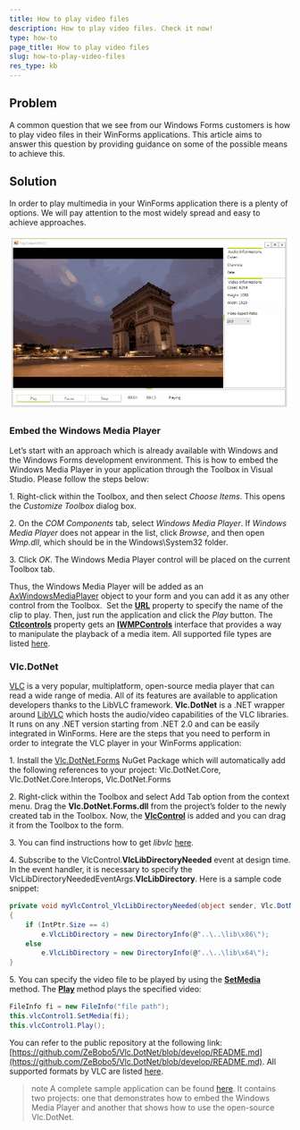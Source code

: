 ```yaml
---
title: How to play video files
description: How to play video files. Check it now!
type: how-to
page_title: How to play video files
slug: how-to-play-video-files
res_type: kb
---
```



## Problem

A common question that we see from our Windows Forms customers is how to play video files in their WinForms applications. This article aims to answer this question by providing guidance on some of the possible means to achieve this.

## Solution

In order to play multimedia in your WinForms application there is a plenty of options. We will pay attention to the most widely spread and easy to achieve approaches.

![how-to-play-video-files 001](images/how-to-play-video-files001.gif) 

### Embed the Windows Media Player

Let’s start with an approach which is already available with Windows and the Windows Forms development environment. This is how to embed the Windows Media Player in your application through the Toolbox in Visual Studio. Please follow the steps below:

1\. Right-click within the Toolbox, and then select *Choose Items*. This opens the *Customize Toolbox* dialog box.

2\. On the *COM Components* tab, select *Windows Media Player*. If *Windows Media Player* does not appear in the list, click *Browse*, and then open *Wmp.dll*, which should be in the Windows\System32 folder.

3\. Click *OK*. The Windows Media Player control will be placed on the current Toolbox tab.


Thus, the Windows Media Player will be added as an [AxWindowsMediaPlayer](https://msdn.microsoft.com/en-us/library/windows/desktop/dd562388%28v=vs.85%29.aspx) object to your form and you can add it as any other control from the Toolbox.  Set the **[URL](https://msdn.microsoft.com/en-us/library/windows/desktop/dd562470%28v=vs.85%29.aspx)** property to specify the name of the clip to play. Then, just run the application and click the *Play* button. The **[Ctlcontrols](https://msdn.microsoft.com/en-us/library/windows/desktop/dd562401%28v=vs.85%29.aspx)** property gets an **[IWMPControls](https://msdn.microsoft.com/en-us/library/windows/desktop/dd563179%28v=vs.85%29.aspx)** interface that provides a way to manipulate the playback of a media item. All supported file types are listed [here](https://support.microsoft.com/en-us/help/316992/file-types-supported-by-windows-media-player).

### Vlc.DotNet

[VLC](https://www.videolan.org/vlc/) is a very popular, multiplatform, open-source media player that can read a wide range of media. All of its features are available to application developers thanks to the LibVLC framework. **Vlc.DotNet** is a .NET wrapper around [LibVLC](https://wiki.videolan.org/LibVLC/) which hosts the audio/video capabilities of the VLC libraries. It runs on any .NET version starting from .NET 2.0 and can be easily integrated in WinForms. Here are the steps that you need to perform in order to integrate the VLC player in your WinForms application:

1\. Install the [Vlc.DotNet.Forms](https://www.nuget.org/packages/Vlc.DotNet.Forms/) NuGet Package which will automatically add the following references to your project: Vlc.DotNet.Core, Vlc.DotNet.Core.Interops, Vlc.DotNet.Forms

2\. Right-click within the Toolbox and select Add Tab option from the context menu. Drag the **Vlc.DotNet.Forms.dll** from the project’s folder to the newly created tab in the Toolbox. Now, the **[VlcControl](http://zebobo5.github.io/Vlc.DotNet/doc/html/edd96222-823c-110d-e520-52afbda2eb11.htm)** is added and you can drag it from the Toolbox to the form.

3\. You can find instructions how to get *libvlc* [here](https://github.com/ZeBobo5/Vlc.DotNet/wiki/Getting-started#getting-libvlc).

4\. Subscribe to the VlcControl.**VlcLibDirectoryNeeded** event at design time. In the event handler, it is necessary to specify the VlcLibDirectoryNeededEventArgs.**VlcLibDirectory**. Here is a sample code snippet: 
    
````C#
private void myVlcControl_VlcLibDirectoryNeeded(object sender, Vlc.DotNet.Forms.VlcLibDirectoryNeededEventArgs e)
{
    if (IntPtr.Size == 4)
        e.VlcLibDirectory = new DirectoryInfo(@"..\..\lib\x86\");
    else
        e.VlcLibDirectory = new DirectoryInfo(@"..\..\lib\x64\");
}

```` 
 
5\. You can specify the video file to be played by using the **[SetMedia](http://zebobo5.github.io/Vlc.DotNet/doc/html/4e65d0f3-e867-2067-df0d-d9545853efbc.htm)** method. The **[Play](http://zebobo5.github.io/Vlc.DotNet/doc/html/4e65d0f3-e867-2067-df0d-d9545853efbc.htm)** method plays the specified video: 
    
````C#
FileInfo fi = new FileInfo("file path");
this.vlcControl1.SetMedia(fi);
this.vlcControl1.Play();

```` 

You can refer to the public repository at the following link: [https://github.com/ZeBobo5/Vlc.DotNet/blob/develop/README.md](https://github.com/ZeBobo5/Vlc.DotNet/blob/develop/README.md). All supported formats by VLC are listed [here](https://wiki.videolan.org/VLC_Features_Formats).

>note A complete sample application can be found [here](https://github.com/telerik/winforms-sdk/tree/master/VideoPlayerSample). It contains two projects: one that demonstrates how to embed the Windows Media Player and another that shows how to use the open-source Vlc.DotNet.


